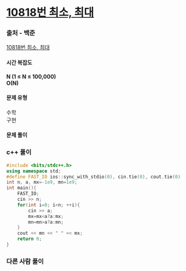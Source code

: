# [10818번 최소, 최대](https://www.acmicpc.net/problem/10818)

### 출처 - 백준
[10818번 최소, 최대](https://www.acmicpc.net/problem/10818)

#### 시간 복잡도
**N (1 ≤ N ≤ 100,000)**  
**O(N)**

#### 문제 유형
수학  
구현

#### 문제 풀이

### c++ 풀이
```c++
#include <bits/stdc++.h>
using namespace std;
#define FAST_IO ios::sync_with_stdio(0), cin.tie(0), cout.tie(0)
int n, a, mx=-1e9, mn=1e9;
int main(){
    FAST_IO;
    cin >> n;
    for(int i=0; i<n; ++i){
        cin >> a;
        mx=mx<a?a:mx;
        mn=mn>a?a:mn;
    }
    cout << mn << " " << mx;
    return 0;
}
```

### 다른 사람 풀이
```c++

```